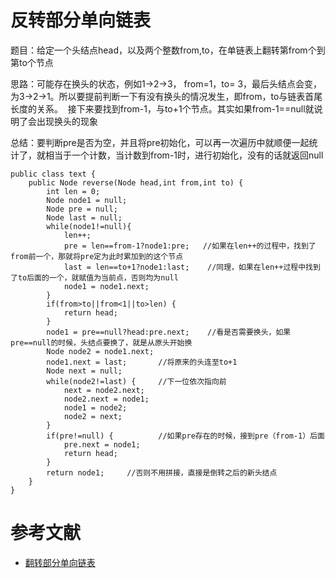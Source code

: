 # 反转部分单向链表


题目：给定一个头结点head，以及两个整数from,to，在单链表上翻转第from个到第to个节点

思路：可能存在换头的状态，例如1->2->3， from=1，to= 3，最后头结点会变，为3->2->1。所以要提前判断一下有没有换头的情况发生，即from，to与链表首尾长度的关系。  接下来要找到from-1，与to+1个节点。其实如果from-1==null就说明了会出现换头的现象

总结：要判断pre是否为空，并且将pre初始化，可以再一次遍历中就顺便一起统计了，就相当于一个计数，当计数到from-1时，进行初始化，没有的话就返回null

```
public class text {
	public Node reverse(Node head,int from,int to) {
		int len = 0;
		Node node1 = null;
		Node pre = null;
		Node last = null;
		while(node1!=null){
			len++;
			pre = len==from-1?node1:pre;   //如果在len++的过程中，找到了from前一个，那就将pre定为此时累加到的这个节点
			last = len==to+1?node1:last;    //同理，如果在len++过程中找到了to后面的一个，就赋值为当前点，否则均为null
			node1 = node1.next;
		}
		if(from>to||from<1||to>len) {
			return head;
		}
		node1 = pre==null?head:pre.next;    //看是否需要换头，如果pre==null的时候，头结点要换了，就是从原头开始换
		Node node2 = node1.next;
		node1.next = last;       //将原来的头连至to+1
		Node next = null;
		while(node2!=last) {     //下一位依次指向前
			next = node2.next;
			node2.next = node1;
			node1 = node2;
			node2 = next;
		}   
		if(pre!=null) {          //如果pre存在的时候，接到pre（from-1）后面
			pre.next = node1;
			return head;  
		}
		return node1;     //否则不用拼接，直接是倒转之后的新头结点
	}  
}
```

# 参考文献

- [翻转部分单向链表](https://blog.csdn.net/cherrybomb1111/article/details/79805377)